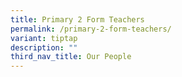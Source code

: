 ```yaml
---
title: Primary 2 Form Teachers
permalink: /primary-2-form-teachers/
variant: tiptap
description: ""
third_nav_title: Our People
---
```

